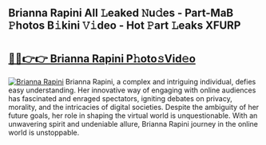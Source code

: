 ## Brianna Rapini All 𝙻eaked 𝙽u𝚍es - Part-MaB 𝙿hotos B𝚒kini 𝚅𝚒deo - Hot 𝙿art 𝙻eaks XFURP

# <h2><a href="http://ld40ae.urlbe.top/?page=Brianna+Rapini">🔗🔗👉👉 Brianna Rapini P𝚑oto𝚜Vid𝚎o</a></h2>

[![Brianna Rapini](https://i.imgur.com/eBuTRDB.gif)](http://ld40ae.urlbe.top/?page=Brianna+Rapini)
Brianna Rapini, a complex and intriguing individual, defies easy understanding. Her innovative way of engaging with online audiences has fascinated and enraged spectators, igniting debates on privacy, morality, and the intricacies of digital societies. Despite the ambiguity of her future goals, her role in shaping the virtual world is unquestionable. With an unwavering spirit and undeniable allure, Brianna Rapini journey in the online world is unstoppable.
